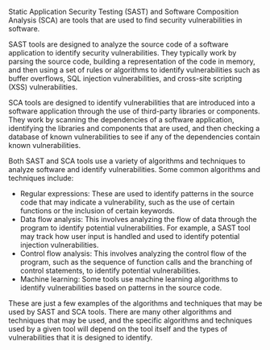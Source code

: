 Static Application Security Testing (SAST) and Software Composition Analysis (SCA) are tools that are used to find security vulnerabilities in software.

SAST tools are designed to analyze the source code of a software application to identify security vulnerabilities. They typically work by parsing the source code, building a representation of the code in memory, and then using a set of rules or algorithms to identify vulnerabilities such as buffer overflows, SQL injection vulnerabilities, and cross-site scripting (XSS) vulnerabilities.

SCA tools are designed to identify vulnerabilities that are introduced into a software application through the use of third-party libraries or components. They work by scanning the dependencies of a software application, identifying the libraries and components that are used, and then checking a database of known vulnerabilities to see if any of the dependencies contain known vulnerabilities.

Both SAST and SCA tools use a variety of algorithms and techniques to analyze software and identify vulnerabilities. Some common algorithms and techniques include:

- Regular expressions: These are used to identify patterns in the source code that may indicate a vulnerability, such as the use of certain functions or the inclusion of certain keywords.
- Data flow analysis: This involves analyzing the flow of data through the program to identify potential vulnerabilities. For example, a SAST tool may track how user input is handled and used to identify potential injection vulnerabilities.
- Control flow analysis: This involves analyzing the control flow of the program, such as the sequence of function calls and the branching of control statements, to identify potential vulnerabilities.
- Machine learning: Some tools use machine learning algorithms to identify vulnerabilities based on patterns in the source code.

These are just a few examples of the algorithms and techniques that may be used by SAST and SCA tools. There are many other algorithms and techniques that may be used, and the specific algorithms and techniques used by a given tool will depend on the tool itself and the types of vulnerabilities that it is designed to identify.
